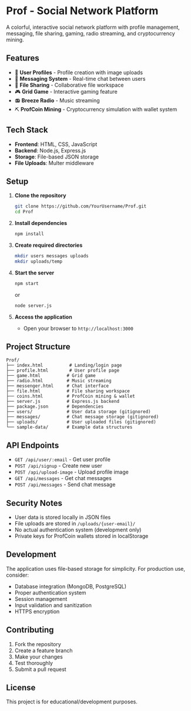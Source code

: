 # Prof - Social Network Platform

A colorful, interactive social network platform with profile management, messaging, file sharing, gaming, radio streaming, and cryptocurrency mining.

## Features

- 👤 **User Profiles** - Profile creation with image uploads
- 💬 **Messaging System** - Real-time chat between users  
- 📁 **File Sharing** - Collaborative file workspace
- 🎮 **Grid Game** - Interactive gaming feature
- 📻 **Breeze Radio** - Music streaming
- ⛏️ **ProfCoin Mining** - Cryptocurrency simulation with wallet system

## Tech Stack

- **Frontend**: HTML, CSS, JavaScript
- **Backend**: Node.js, Express.js
- **Storage**: File-based JSON storage
- **File Uploads**: Multer middleware

## Setup

1. **Clone the repository**
   ```bash
   git clone https://github.com/YourUsername/Prof.git
   cd Prof
   ```

2. **Install dependencies**
   ```bash
   npm install
   ```

3. **Create required directories**
   ```bash
   mkdir users messages uploads
   mkdir uploads/temp
   ```

4. **Start the server**
   ```bash
   npm start
   ```
   or
   ```bash
   node server.js
   ```

5. **Access the application**
   - Open your browser to `http://localhost:3000`

## Project Structure

```
Prof/
├── index.html          # Landing/login page
├── profile.html        # User profile page
├── game.html          # Grid game
├── radio.html         # Music streaming
├── messenger.html     # Chat interface
├── file.html          # File sharing workspace
├── coins.html         # ProfCoin mining & wallet
├── server.js          # Express.js backend
├── package.json       # Dependencies
├── users/             # User data storage (gitignored)
├── messages/          # Chat message storage (gitignored)
├── uploads/           # User uploaded files (gitignored)
└── sample-data/       # Example data structures
```

## API Endpoints

- `GET /api/user/:email` - Get user profile
- `POST /api/signup` - Create new user
- `POST /api/upload-image` - Upload profile image
- `GET /api/messages` - Get chat messages
- `POST /api/messages` - Send chat message

## Security Notes

- User data is stored locally in JSON files
- File uploads are stored in `/uploads/{user-email}/`
- No actual authentication system (development only)
- Private keys for ProfCoin wallets stored in localStorage

## Development

The application uses file-based storage for simplicity. For production use, consider:
- Database integration (MongoDB, PostgreSQL)
- Proper authentication system
- Session management
- Input validation and sanitization
- HTTPS encryption

## Contributing

1. Fork the repository
2. Create a feature branch
3. Make your changes
4. Test thoroughly
5. Submit a pull request

## License

This project is for educational/development purposes.
